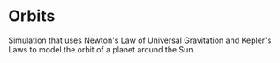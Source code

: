# Orbits
Simulation that uses Newton's Law of Universal Gravitation and Kepler's Laws to model the orbit of a planet around the Sun.
